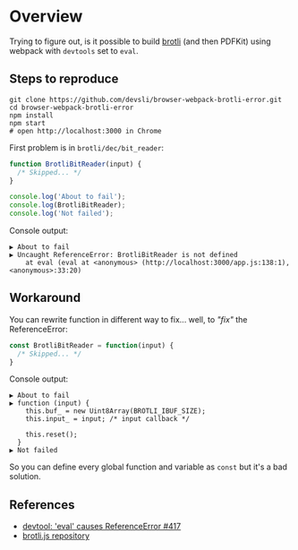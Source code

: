 # Overview

Trying to figure out, is it possible to build
[brotli](https://github.com/devongovett/brotli.js) (and then PDFKit) using
webpack with `devtools` set to `eval`.

## Steps to reproduce

```shell
git clone https://github.com/devsli/browser-webpack-brotli-error.git
cd browser-webpack-brotli-error
npm install
npm start
# open http://localhost:3000 in Chrome
```

First problem is in `brotli/dec/bit_reader`:

```js
function BrotliBitReader(input) {
  /* Skipped... */
}

console.log('About to fail');
console.log(BrotliBitReader);
console.log('Not failed');
```

Console output:

```
▶︎ About to fail
▶︎ Uncaught ReferenceError: BrotliBitReader is not defined
    at eval (eval at <anonymous> (http://localhost:3000/app.js:138:1), <anonymous>:33:20)
```

## Workaround

You can rewrite function in different way to fix... well, to _"fix"_ the
ReferenceError:

```js
const BrotliBitReader = function(input) {
  /* Skipped... */
}
```

Console output:

```
▶︎ About to fail
▶︎ function (input) {
    this.buf_ = new Uint8Array(BROTLI_IBUF_SIZE);
    this.input_ = input; /* input callback */

    this.reset();
  }
▶︎ Not failed
```

So you can define every global function and variable as `const` but it's a bad
solution.

## References

* [devtool: 'eval' causes ReferenceError #417](https://github.com/webpack/webpack/issues/417)
* [brotli.js repository](https://github.com/devongovett/brotli.js)
